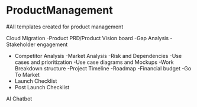 # ProductManagement
#All templates created for product management

Cloud Migration
-Product PRD/Product Vision board
-Gap Analysis
-Stakeholder engagement
- Competitor Analysis
-Market Analysis
-Risk and Dependencies
-Use cases and prioritization
-Use case diagrams and Mockups
-Work Breakdown structure
-Project Timeline
-Roadmap
-Financial budget
-Go To Market
- Launch Checklist
- Post Launch Checklist



AI Chatbot
